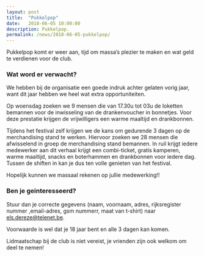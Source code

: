 ```yaml
---
layout: post
title:  "Pukkelpop"
date:   2018-06-05 10:00:00
description: Pukkelpop.
permalink: /news/2018-06-05-pukkelpop/
---
```


Pukkelpop komt er weer aan, tijd om massa’s plezier te maken en wat geld te verdienen voor de club.

### Wat word er verwacht?

We hebben bij de organisatie een goede indruk achter gelaten vorig jaar, want dit jaar hebben we heel wat extra opportuniteiten.

Op woensdag zoeken we 9 mensen die van 17.30u tot 03u de loketten bemannen voor de inwisseling van de drankenvoucher in bonnetjes. Voor deze prestatie krijgen de vrijwilligers een warme maaltijd en drankbonnen.

Tijdens het festival zelf krijgen we de kans om gedurende 3 dagen op de merchandising stand te werken. Hiervoor zoeken we 28 mensen die afwisselend in groep de merchandising stand bemannen. In ruil krijgt iedere medewerker aan dit verhaal krijgt een combi-ticket, gratis kamperen, warme maaltijd, snacks en boterhammen en drankbonnen voor iedere dag. Tussen de shiften in kan je dus ten volle genieten van het festival.

Hopelijk kunnen we massaal rekenen op jullie medewerking!!

### Ben je geinteresseerd? 

Stuur dan je correcte gegevens (naam, voornaam, adres, rijksregister nummer ,email-adres, gsm nummerr, maat van t-shirt) naar [els.dereze@telenet.be](mailto:els.dereze@telenet.be). 

Voorwaarde is wel dat je 18 jaar bent en alle 3 dagen kan komen. 

Lidmaatschap bij de club is niet vereist, je vrienden zijn ook welkom om deel te nemen!
